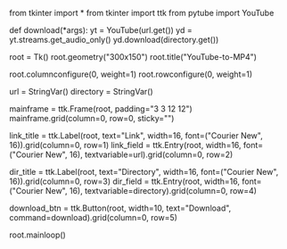 from tkinter import *
from tkinter import ttk
from pytube import YouTube

def download(*args):
    yt = YouTube(url.get())
    yd = yt.streams.get_audio_only()
    yd.download(directory.get())

root = Tk()
root.geometry("300x150")
root.title("YouTube-to-MP4")

root.columnconfigure(0, weight=1)
root.rowconfigure(0, weight=1)

url = StringVar()
directory = StringVar()

mainframe = ttk.Frame(root, padding="3 3 12 12")
mainframe.grid(column=0, row=0, sticky="")

link_title = ttk.Label(root, text="Link", width=16, font=("Courier New", 16)).grid(column=0, row=1)
link_field = ttk.Entry(root, width=16, font=("Courier New", 16), textvariable=url).grid(column=0, row=2)

dir_title = ttk.Label(root, text="Directory", width=16, font=("Courier New", 16)).grid(column=0, row=3)
dir_field = ttk.Entry(root, width=16, font=("Courier New", 16), textvariable=directory).grid(column=0, row=4)

download_btn = ttk.Button(root, width=10, text="Download", command=download).grid(column=0, row=5)

root.mainloop()
